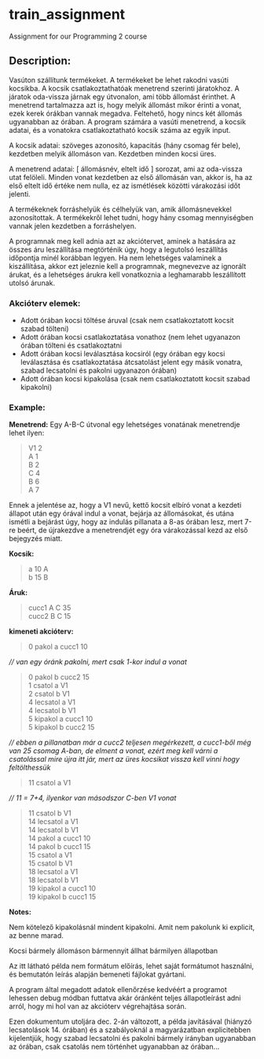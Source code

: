 # train_assignment

Assignment for our Programming 2 course

## Description:
 
Vasúton szállítunk termékeket. A termékeket be lehet rakodni vasúti kocsikba. A kocsik csatlakoztathatóak menetrend szerinti járatokhoz. A járatok oda-vissza járnak egy útvonalon, ami több állomást érinthet. A menetrend tartalmazza azt is, hogy melyik állomást mikor érinti a vonat, ezek kerek órákban vannak megadva. Feltehető, hogy nincs két állomás ugyanabban az órában. A program számára a vasúti menetrend, a kocsik adatai, és a vonatokra csatlakoztatható kocsik száma az egyik input.

A kocsik adatai: szöveges azonosító, kapacitás (hány csomag fér bele), kezdetben melyik állomáson van. Kezdetben minden kocsi üres.

A menetrend adatai: [ állomásnév, eltelt idő ] sorozat, ami az oda-vissza utat felöleli. Minden vonat kezdetben az első állomásán van, akkor is, ha az első eltelt idő értéke nem nulla, ez az ismétlések közötti várakozási időt jelenti.

A termékeknek forráshelyük és célhelyük van, amik állomásnevekkel azonosítottak. A termékekről lehet tudni, hogy hány csomag mennyiségben vannak jelen kezdetben a forráshelyen.

A programnak meg kell adnia azt az akciótervet, aminek a hatására az összes áru leszállítása megtörténik úgy, hogy a legutolsó leszállítás időpontja minél korábban legyen. Ha nem lehetséges valaminek a kiszállítása, akkor ezt jeleznie kell a programnak, megnevezve az ignorált árukat, és a lehetséges árukra kell vonatkoznia a leghamarabb leszállított utolsó árunak.

### Akcióterv elemek:

* Adott órában kocsi töltése áruval (csak nem csatlakoztatott kocsit szabad tölteni)
* Adott órában kocsi csatlakoztatása vonathoz (nem lehet ugyanazon órában tölteni és csatlakoztatni
* Adott órában kocsi leválasztása kocsiról (egy órában egy kocsi leválasztása és csatlakoztatása átcsatolást jelent egy másik vonatra, szabad lecsatolni és pakolni ugyanazon órában)
* Adott órában kocsi kipakolása (csak nem csatlakoztatott kocsit szabad kipakolni)

### Example:

**Menetrend:** Egy A-B-C útvonal egy lehetséges vonatának menetrendje lehet ilyen:

> V1 2  
> A 1  
> B 2   
> C 4  
> B 6  
> A 7  

Ennek a jelentése az, hogy a V1 nevű, kettő kocsit elbíró vonat a kezdeti állapot után egy órával indul a vonat, bejárja az állomásokat, és utána ismétli a bejárást úgy, hogy az indulás pillanata a 8-as órában lesz, mert 7-re beért, de újrakezdve a menetrendjét egy óra várakozással kezd az első bejegyzés miatt.

**Kocsik:**

> a 10 A  
> b 15 B  

**Áruk:**

> cucc1 A C 35  
> cucc2 B C 15  

**kimeneti akcióterv:**

> 0 pakol a cucc1 10  

*// van egy óránk pakolni, mert csak 1-kor indul a vonat*

> 0 pakol b cucc2 15  
> 1 csatol a V1  
> 2 csatol b V1  
> 4 lecsatol a V1  
> 4 lecsatol b V1  
> 5 kipakol a cucc1 10  
> 5 kipakol b cucc2 15  

*// ebben a pillanatban már a cucc2 teljesen megérkezett, a cucc1-ből még van 25 csomag A-ban, de elment a vonat, ezért meg kell várni a csatolással mire újra itt jár, mert az üres kocsikat vissza kell vinni hogy feltölthessük*

> 11 csatol a V1  

*// 11 = 7+4, ilyenkor van másodszor C-ben V1 vonat*

> 11 csatol b V1  
> 14 lecsatol a V1  
> 14 lecsatol b V1  
> 14 pakol a cucc1 10  
> 14 pakol b cucc1 15  
> 15 csatol a V1  
> 15 csatol b V1  
> 18 lecsatol a V1  
> 18 lecsatol b V1  
> 19 kipakol a cucc1 10  
> 19 kipakol b cucc1 15  

**Notes:**

Nem kötelező kipakolásnál mindent kipakolni. Amit nem pakolunk ki explicit, az benne marad.

Kocsi bármely állomáson bármennyit állhat bármilyen állapotban

Az itt látható példa nem formátum előírás, lehet saját formátumot használni, és bemutatón leírás alapján bemeneti fájlokat gyártani.

A program által megadott adatok ellenőrzése kedvéért a programot lehessen debug módban futtatva akár óránként teljes állapotleírást adni arról, hogy mi hol van az akcióterv végrehajtása során.

Ezen dokumentum utoljára dec. 2-án változott, a példa javításával (hiányzó lecsatolások 14. órában) és a szabályoknál a magyarázatban explicitebben kijelentjük, hogy szabad lecsatolni és pakolni bármely irányban ugyanabban az órában, csak csatolás nem történhet ugyanabban az órában...
